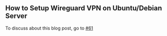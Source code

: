 ## How to Setup Wireguard VPN on Ubuntu/Debian Server

To discuss about this blog post, go to [#61](https://github.com/ngxson/blog-comments/issues/61)

<!-- {"issue":61} -->